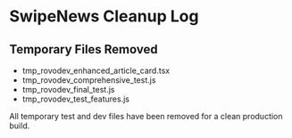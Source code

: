 # SwipeNews Cleanup Log

## Temporary Files Removed
- tmp_rovodev_enhanced_article_card.tsx
- tmp_rovodev_comprehensive_test.js
- tmp_rovodev_final_test.js
- tmp_rovodev_test_features.js

All temporary test and dev files have been removed for a clean production build.
